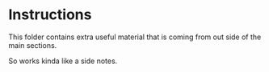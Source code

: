 # Instructions

This folder contains extra useful material that is coming from out side of the main sections.

So works kinda like a side notes.